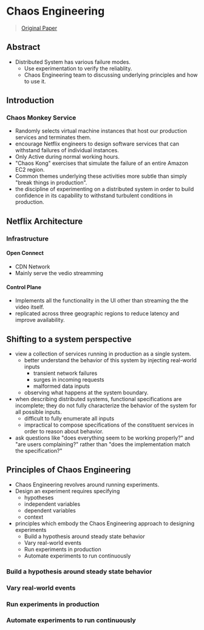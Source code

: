 # Chaos Engineering

> [Original Paper](https://arxiv.org/pdf/1702.05843.pdf)


## Abstract
- Distributed System has various failure modes.
  - Use experimentation to verify the reliablity.
  - Chaos Engineering team to discussing underlying principles and how to use it.

## Introduction
### Chaos Monkey Service
- Randomly selects virtual machine instances that host our production services and terminates them.
- encourage Netflix engineers to design software services that can withstand failures of individual instances.
- Only Active during normal working hours.
- "Chaos Kong" exercises that simulate the failure of an entire Amazon EC2 region.
- Common themes underlying these activities more subtle than simply "break things in production".
- the discipline of experimenting on a distributed system in order to build confidence in its capability to withstand turbulent conditions in production.

## Netflix Architecture
### Infrastructure
#### Open Connect
- CDN Network
- Mainly serve the vedio streamming

#### Control Plane
- Implements all the functionality in the UI other than streaming the the video itself.
- replicated across three geographic regions to reduce latency and improve availability. 

## Shifting to a system perspective
- view a collection of services running in production as a single system.
  - better understand the behavior of this system by injecting real-world inputs
    - transient network failures
    - surges in incoming requests
    - malformed data inputs
  - observing what happens at the system boundary.
- when describing distributed systems, functional specifications are incomplete; they
do not fully characterize the behavior of the system for all possible inputs.
  - difficult to fully enumerate all inputs
  - impractical to compose specifications of the constituent services in order to reason about behavior.
- ask questions like "does everything seem to be working properly?" and "are users complaining?" rather than "does the implementation match the specification?"

## Principles of Chaos Engineering
- Chaos Engineering revolves around running experiments.
- Design an experiment requires specifying
  - hypotheses
  - independent variables
  - dependent variables
  - context
- principles which embody the Chaos Engineering approach to designing experiments
  - Build a hypothesis around steady state behavior
  - Vary real-world events
  - Run experiments in production
  - Automate experiments to run continuously

### Build a hypothesis around steady state behavior
### Vary real‐world events
### Run experiments in production
### Automate experiments to run continuously

